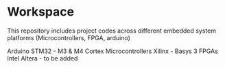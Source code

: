 # Workspace

This repository includes project codes across different embedded system platforms (Microcontrollers, FPGA, arduino)

Arduino
STM32 - M3 & M4 Cortex Microcontrollers
Xilinx - Basys 3 FPGAs 
Intel Altera - to be added 

